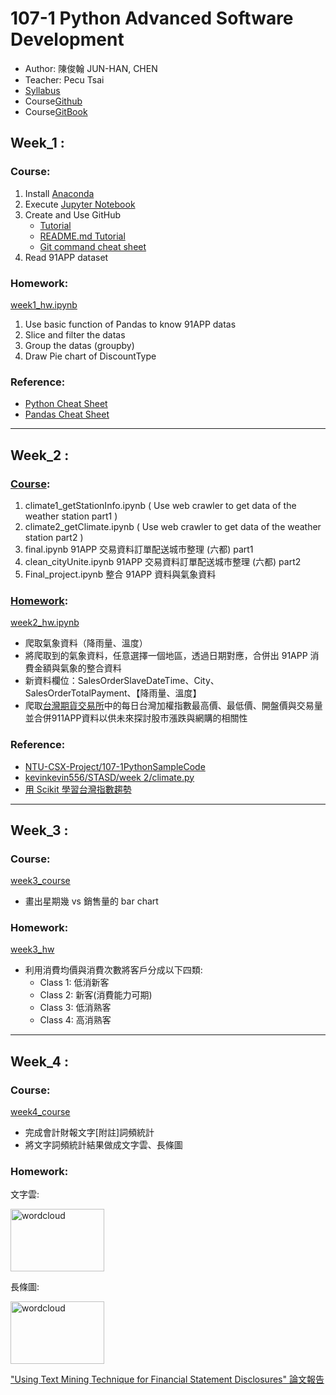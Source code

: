 # 107-1 Python Advanced Software Development
- Author: 陳俊翰  JUN-HAN, CHEN
- Teacher: Pecu Tsai
- [Syllabus](https://nol.ntu.edu.tw/nol/coursesearch/print_table.php?course_id=H03%2005010&class=&dpt_code=H020&ser_no=12205&semester=107-1&lang=CH)
- Course[Github](https://github.com/NTU-CSX-Project/107-1PythonSampleCode)
- Course[GitBook](https://pecu.gitbooks.io/python_/content/)
## Week_1 :
### Course:
1. Install [Anaconda](https://www.anaconda.com/download/)
2. Execute [Jupyter Notebook](https://jupyter.readthedocs.io/en/latest/install.html#installing-jupyter-using-anaconda-and-conda)
3. Create and Use GitHub
   - [Tutorial](https://git-scm.com/book/zh-tw/v1/%E9%96%8B%E5%A7%8B)
   - [README.md Tutorial](http://xianbai.me/learn-md/article/about/readme.html)
   - [Git command cheat sheet](https://github.com/joshnh/Git-Commands)   
4. Read 91APP dataset
### Homework:
[week1_hw.ipynb](https://github.com/Hank421Chen/STASD/blob/master/week_1/week_1_first_meet.ipynb)
1. Use basic function of Pandas to know 91APP datas
2. Slice and filter the datas
3. Group the datas (groupby)
4. Draw Pie chart of DiscountType
### Reference:
- [Python Cheat Sheet](https://pecu.gitbooks.io/python_/content/week1/4-python-basic-i.html)
- [Pandas Cheat Sheet](https://github.com/pandas-dev/pandas/blob/master/doc/cheatsheet/Pandas_Cheat_Sheet.pdf)
-----
## Week_2 :
### [Course](https://github.com/Hank421Chen/STASD/tree/master/week_2/Courses):
1. climate1_getStationInfo.ipynb ( Use web crawler to get data of the weather station part1 )
2. climate2_getClimate.ipynb ( Use web crawler to get data of the weather station part2 )
3. final.ipynb 91APP 交易資料訂單配送城市整理 (六都) part1
4. clean_cityUnite.ipynb 91APP 交易資料訂單配送城市整理 (六都) part2
5. Final_project.ipynb 整合 91APP 資料與氣象資料
### [Homework](https://github.com/Hank421Chen/STASD/tree/master/week_2/Practice):
[week2_hw.ipynb](https://github.com/Hank421Chen/STASD/blob/master/week_2/Homework/week2_hw.ipynb)
- 爬取氣象資料（降雨量、溫度）
- 將爬取到的氣象資料，任意選擇一個地區，透過日期對應，合併出 91APP 消費金額與氣象的整合資料
- 新資料欄位：SalesOrderSlaveDateTime、City、SalesOrderTotalPayment、【降雨量、溫度】
- 爬取[台灣期貨交易所](https://www.taifex.com.tw/chinese/index.asp)中的每日台灣加權指數最高價、最低價、開盤價與交易量並合併911APP資料以供未來探討股市漲跌與網購的相關性
### Reference:
- [NTU-CSX-Project/107-1PythonSampleCode](https://github.com/NTU-CSX-Project/107-1PythonSampleCode)
- [kevinkevin556/STASD/week 2/climate.py](https://github.com/kevinkevin556/STASD/blob/master/week%202/climate.py)
- [用 Scikit 學習台灣指數趨勢](https://khanwhlee.blogspot.com/2016/08/machine-learning-practice-scikit_26.html)
-----
## Week_3 :
### Course:
[week3_course](https://github.com/Hank421Chen/STASD/blob/master/week_3/week3_course.ipynb)
- 畫出星期幾 vs 銷售量的 bar chart
### Homework:
[week3_hw](https://github.com/Hank421Chen/STASD/blob/master/week_3/week_3_hw.ipynb)
- 利用消費均價與消費次數將客戶分成以下四類: 
   - Class 1: 低消新客
   - Class 2: 新客(消費能力可期)
   - Class 3: 低消熟客
   - Class 4: 高消熟客
-----
## Week_4 :
### Course:
[week4_course](https://github.com/Hank421Chen/STASD/blob/master/week_4/Week4_course.ipynb)
- 完成會計財報文字[附註]詞頻統計
- 將文字詞頻統計結果做成文字雲、長條圖
### Homework:
文字雲: 

<img src="https://github.com/Hank421Chen/STASD/blob/master/week_4/wordcloud.JPG" alt="wordcloud"
	title="Word cloud" width="150" height="100" />
   
長條圖:

<img src="https://github.com/Hank421Chen/STASD/blob/master/week_4/bar%20chart.JPG" alt="wordcloud"
	title="Word cloud" width="150" height="100" />
   
["Using Text Mining Technique for Financial Statement Disclosures" 論文報告]()
